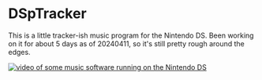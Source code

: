 # DSpTracker

This is a little tracker-ish music program for the Nintendo DS. Been working on it for about 5 days as of 20240411, so it's still pretty rough around the edges.

[![video of some music software running on the Nintendo DS](http://img.youtube.com/vi/EoiKvP5bhOY/0.jpg)](http://www.youtube.com/watch?v=EoiKvP5bhOY "DSpTracker v0.01 Demo (Nintendo DS Homebrew)")
